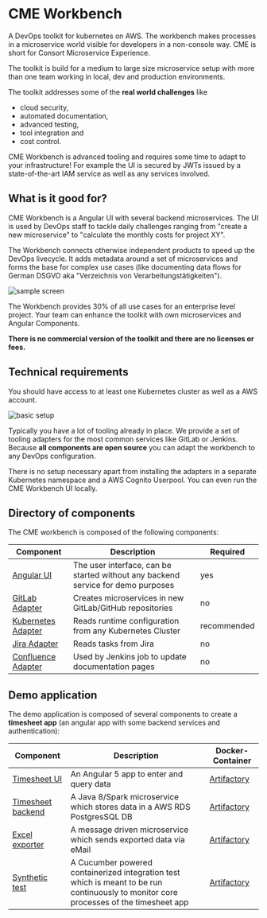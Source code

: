 # CME Workbench
A DevOps toolkit for kubernetes on AWS. The workbench makes processes in a microservice world visible for developers in a non-console way.
CME is short for Consort Microservice Experience.

The toolkit is build for a medium to large size microservice setup with more than one team working in local, dev and production environments.

The toolkit addresses some of the **real world challenges** like 
- cloud security, 
- automated documentation, 
- advanced testing, 
- tool integration and 
- cost control.

<div class="warning">
CME Workbench is advanced tooling and requires some time to adapt to your infrastructure! For example the UI is secured by JWTs issued by a state-of-the-art IAM service as well as any services involved.
</div>

## What is it good for?

CME Workbench is a Angular UI with several backend microservices. The UI is used by DevOps staff to tackle daily challenges ranging from "create a new microservice" to "calculate the monthly costs for project XY".

The Workbench connects otherwise independent products to speed up the DevOps livecycle. It adds metadata around a set of microservices and forms the base for complex use cases (like documenting data flows for German DSGVO aka "Verzeichnis von Verarbeitungstätigkeiten").

![sample screen](https://github.com/consort-it/cme-workbench/blob/master/img/cme-front-browser.PNG)

The Workbench provides 30% of all use cases for an enterprise level project. Your team can enhance the toolkit with own microservices and Angular Components.

**There is no commercial version of the toolkit and there are no licenses or fees.**

## Technical requirements

You should have access to at least one Kubernetes cluster as well as a AWS account.

![basic setup](https://github.com/consort-it/cme-workbench/blob/master/img/setup.PNG)

Typically you have a lot of tooling already in place. We provide a set of tooling adapters for the most common services like GitLab or Jenkins. Because **all components are open source** you can adapt the workbench to any DevOps configuration.

There is no setup necessary apart from installing the adapters in a separate Kubernetes namespace and a AWS Cognito Userpool. You can even run the CME Workbench UI locally.

## Directory of components

The CME workbench is composed of the following components:

Component | Description | Required
------------|----------|-------------
[Angular UI](https://github.com/consort-it/cme-workbench-ui) | The user interface, can be started without any backend service for demo purposes | yes
[GitLab Adapter](https://github.com/consort-it/gitlab-adapter) | Creates microservices in new GitLab/GitHub repositories | no
[Kubernetes Adapter](https://github.com/consort-it/kubernetes-adapter) | Reads runtime configuration from any Kubernetes Cluster | recommended
[Jira Adapter](https://github.com/consort-it/jira-adapter) | Reads tasks from Jira | no
[Confluence Adapter](https://github.com/consort-it/confluence-adapter) | Used by Jenkins job to update documentation pages | no

## Demo application

The demo application is composed of several components to create a **timesheet app** (an angular app with some backend services and authentication):

Component | Description | Docker-Container
----------|-------------|------------------
[Timesheet UI](https://github.com/consort-it/timesheet-ui) | An Angular 5 app to enter and query data | [Artifactory](https://jfrog.io)
[Timesheet backend](https://github.com/consort-it/timesheet-backend)  | A Java 8/Spark microservice which stores data in a AWS RDS PostgresSQL DB | [Artifactory](https://jfrog.io)
[Excel exporter](https://github.com/consort-it/excel-exporter)  | A message driven microservice which sends exported data via eMail | [Artifactory](https://jfrog.io)
[Synthetic test](https://github.com/consort-it/timesheet-synth-test)  | A Cucumber powered containerized integration test which is meant to be run continuously to monitor core processes of the timesheet app | [Artifactory](https://jfrog.io)
